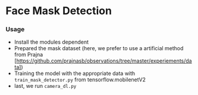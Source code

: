 # Face Mask Detection

### Usage

- Install the modules dependent
- Prepared the mask dataset (here, we prefer to use a artificial method from Prajna [https://github.com/prajnasb/observations/tree/master/experiements/data])
- Training the model with the appropriate data with `train_mask_detector.py` from tensorflow.mobilenetV2 
- last, we run `camera_dl.py`